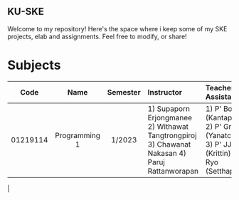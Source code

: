 ## KU-SKE

Welcome to my repository! Here's the space where i keep some of my SKE projects, elab and assignments. Feel free to modify, or share!

# Subjects
| Code | Name | Semester | Instructor | Teacher Assistant |
|:------:|:-----------:|:----:|:-----------|:------------------|
|01219114|Programming 1|1/2023|1) Supaporn Erjongmanee 2) Withawat Tangtrongpiroj 3) Chawanat Nakasan 4) Paruj Rattanworapan| 1) P' Boss (Kantaphat) 2) P' Grace (Yanatchara) 3) P' JJ (Krittin) 4) P' Ryo (Setthapon)
|

